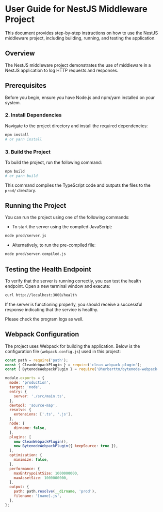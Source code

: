 
# User Guide for NestJS Middleware Project

This document provides step-by-step instructions on how to use the NestJS middleware project, including building, running, and testing the application.

## Overview

The NestJS middleware project demonstrates the use of middleware in a NestJS application to log HTTP requests and responses.

## Prerequisites

Before you begin, ensure you have Node.js and npm/yarn installed on your system.

### 2. Install Dependencies

Navigate to the project directory and install the required dependencies:

```bash
npm install
# or yarn install
```

### 3. Build the Project

To build the project, run the following command:

```bash
npm build
# or yarn build
```

This command compiles the TypeScript code and outputs the files to the `prod/` directory.

## Running the Project

You can run the project using one of the following commands:

- To start the server using the compiled JavaScript:

```bash
node prod/server.js
```

- Alternatively, to run the pre-compiled file:

```bash
node prod/server.compiled.js
```


## Testing the Health Endpoint

To verify that the server is running correctly, you can test the health endpoint. Open a new terminal window and execute:

```bash
curl http://localhost:3000/health
```

If the server is functioning properly, you should receive a successful response indicating that the service is healthy.

Please check the program logs as well.

## Webpack Configuration

The project uses Webpack for building the application. Below is the configuration file (`webpack.config.js`) used in this project:

```javascript
const path = require('path');
const { CleanWebpackPlugin } = require('clean-webpack-plugin');
const { BytenodeWebpackPlugin } = require('@herberttn/bytenode-webpack-plugin');

module.exports = {
  mode: 'production',
  target: 'node',
  entry: {
    server: './src/main.ts',
  },
  devtool: 'source-map',
  resolve: {
    extensions: ['.ts', '.js'],
  },
  node: {
    dirname: false,
  },
  plugins: [
    new CleanWebpackPlugin(),
    new BytenodeWebpackPlugin({ keepSource: true }),
  ],
  optimization: {
    minimize: false,
  },
  performance: {
    maxEntrypointSize: 1000000000,
    maxAssetSize: 1000000000,
  },
  output: {
    path: path.resolve(__dirname, 'prod'),
    filename: '[name].js',
  },
};
```